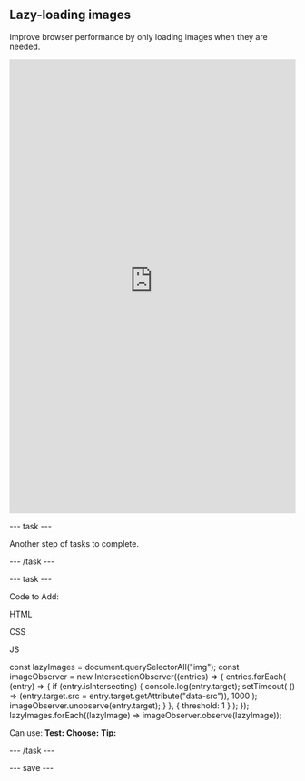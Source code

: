 ## Lazy-loading images

Improve browser performance by only loading images when they are needed.
<iframe src="https://staging-editor.raspberrypi.org/en/embed/viewer/animated-story-step3" width="100%" height="800" frameborder="0" marginwidth="0" marginheight="0" allowfullscreen> </iframe>

--- task ---

Another step of tasks to complete.

--- /task ---

--- task ---

Code to Add:

HTML

CSS

JS

  const lazyImages = document.querySelectorAll("img");
  const imageObserver = new IntersectionObserver((entries) => {
    entries.forEach(
      (entry) => {
        if (entry.isIntersecting) {
          console.log(entry.target);
          setTimeout(
            () => (entry.target.src = entry.target.getAttribute("data-src")),
            1000
          );
          imageObserver.unobserve(entry.target);
        }
      },
      { threshold: 1 }
    );
  });
  lazyImages.forEach((lazyImage) => imageObserver.observe(lazyImage));

Can use:
**Test:**
**Choose:**
**Tip:**

--- /task ---

--- save ---